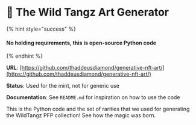# 📖 The Wild Tangz Art Generator

{% hint style="success" %}
#### No holding requirements, this is open-source Python code
{% endhint %}

**URL**: [https://github.com/thaddeusdiamond/generative-nft-art/](https://github.com/thaddeusdiamond/generative-nft-art/)

**Status**: Used for the mint, not for generic use

**Documentation**: See `README.md` for inspiration on how to use the code

This is the Python code and the set of rarities that we used for generating the WildTangz PFP collection! See how the magic was born.
